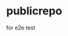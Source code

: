 # publicrepo
for e2e test







































































































































































































































































































































































































































































































































































































































































































































































































































































































































































































































































































































































































































































































































































































































































































































































































































































































































































































































































































































































































































































































































































































































































































































































































































































































































































































































































































































































































































































































































































































































































































































































































































































































































































































































































































































































































































































































































































































































































































































































































































































































































































































































































































































































































































